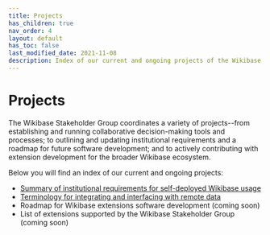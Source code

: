 ```yaml
---
title: Projects
has_children: true
nav_order: 4
layout: default
has_toc: false
last_modified_date: 2021-11-08
description: Index of our current and ongoing projects of the Wikibase Stakeholder Group
---
```


# Projects

The Wikibase Stakeholder Group coordinates a variety of projects--from establishing and running collaborative decision-making tools and processes; to outlining and updating institutional requirements and a roadmap for future software development; and to actively contributing with extension development for the broader Wikibase ecosystem. 

Below you will find an index of our current and ongoing projects:

- [Summary of institutional requirements for self-deployed Wikibase usage](institutional-requirements)
- [Terminology for integrating and interfacing with remote data](federation-terminology)
- Roadmap for Wikibase extensions software development (coming soon)
- List of extensions supported by the Wikibase Stakeholder Group (coming soon)